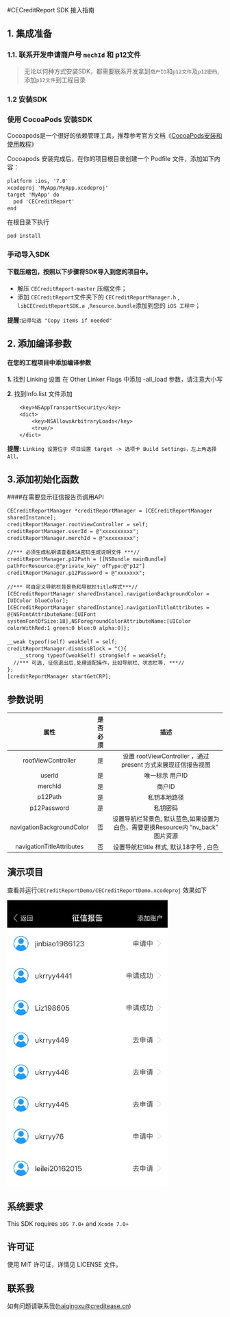 
#CECreditReport SDK 接入指南


## 1. 集成准备
###  1.1. 联系开发申请商户号 `mechId` 和 p12文件
>无论以何种方式安装SDK，都需要联系开发拿到`商户ID`和`p12文件`及`p12密码`,添加`p12文件`到工程目录

### 1.2 安装SDK

### 使用 CocoaPods 安装SDK
Cocoapods是一个很好的依赖管理工具，推荐参考官方文档《[CocoaPods安装和使用教程](http://code4app.com/article/cocoapods-install-usage)》

Cocoapods 安装完成后，在你的项目根目录创建一个 Podfile 文件，添加如下内容：

	platform :ios, '7.0'
	xcodeproj 'MyApp/MyApp.xcodeproj'
	target 'MyApp' do
	  pod 'CECreditReport'
	end

在根目录下执行

	pod install

### 手动导入SDK
#### 下载压缩包，按照以下步骤将SDK导入到您的项目中。

* 解压 `CECreditReport-master` 压缩文件；
* 添加 `CECreditReport`文件夹下的 `CECreditReportManager.h` , `libCECreditReportSDK.a `,`Resource.bundle`添加到您的 `iOS 工程中`；

<b>提醒:</b>`记得勾选 "Copy items if needed"`


## 2. 添加编译参数

#### 在您的工程项目中添加编译参数

 <p><b>1. </b> 找到 Linking 设置 
  在 Other Linker Flags 中添加 -all_load 参数，请注意大小写</p>
  <b>2. </b>找到Info.list 文件添加
  
	    <key>NSAppTransportSecurity</key>
	    <dict>
	        <key>NSAllowsArbitraryLoads</key>
	        <true/>
	    </dict>

<b>提醒:</b> `Linking 设置位于 项目设置 target -> 选项卡 Build Settings，左上角选择 All。`







## 3.添加初始化函数
####在需要显示征信报告页调用API

	CECreditReportManager *creditReportManager = [CECreditReportManager sharedInstance];
    creditReportManager.rootViewController = self;
    creditReportManager.userId = @"xxxxxxxxxx";
    creditReportManager.merchId = @"xxxxxxxxx";
    
    //*** 必须生成私钥请查看RSA密码生成说明文件 ***//
    creditReportManager.p12Path = [[NSBundle mainBundle] pathForResource:@"private_key" ofType:@"p12"]
	creditReportManager.p12Password = @"xxxxxxx";
	
    //*** 可自定义导航栏背景色和导航栏title样式***//
    [CECreditReportManager sharedInstance].navigationBackgroundColor = [UIColor blueColor];
    [CECreditReportManager sharedInstance].navigationTitleAttributes = @{NSFontAttributeName:[UIFont systemFontOfSize:18],NSForegroundColorAttributeName:[UIColor colorWithRed:1 green:0 blue:0 alpha:0]};

    __weak typeof(self) weakSelf = self;
    creditReportManager.dismissBlock = ^(){
        __strong typeof(weakSelf) strongSelf = weakSelf;
      //*** 可选, 征信退出后,处理适配操作，比如导航栏、状态栏等. ***//
    };
    [creditReportManager startGetCRP];
    
   
## 参数说明

| 属性  | 是否必须  | 描述 |
|:-------------: |:---------------:| :-------------:|
| rootViewController     | 是 |     设置 rootViewController ，通过 present 方式来展现征信报告视图    |
| userId                 | 是 |           唯一标示 用户ID |
| merchId                | 是 |            商户ID |
| p12Path                | 是 |            私钥本地路径 |
| p12Password            | 是 |            私钥密码 |
| navigationBackgroundColor   | 否 |            设置导航栏背景色, 默认蓝色,如果设置为白色，需要更换Resource内 “nv_back” 图片资源 |
| navigationTitleAttributes   | 否 |            设置导航栏title 样式, 默认18字号 , 白色 |

## 演示项目
查看并运行`CECreditReportDemo/CECreditReportDemo.xcodeproj`
效果如下

![CECreditReportDemo](demo1.png)
    
## 系统要求
This SDK requires `iOS 7.0+` and `Xcode 7.0+`

## 许可证
使用 MIT 许可证，详情见 LICENSE 文件。

## 联系我
如有问题请联系我(haiqingxu@creditease.cn)
